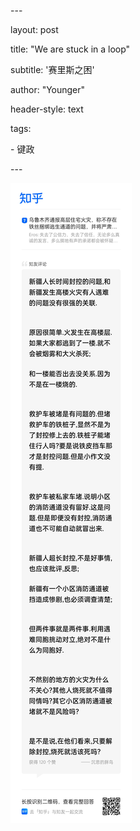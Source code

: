 \---

layout: post

title: "We are stuck in a loop"

subtitle: '赛里斯之困'

author: "Younger"

header-style: text

tags:

 \- 键政

\---

![Truth(for me)](/img/post-img-stuck-in-loop.jpg)